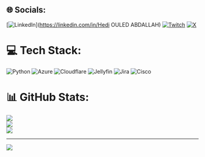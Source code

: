 
## 🌐 Socials:
[![LinkedIn](https://img.shields.io/badge/LinkedIn-%230077B5.svg?logo=linkedin&logoColor=white)](https://linkedin.com/in/Hedi OULED ABDALLAH) [![Twitch](https://img.shields.io/badge/Twitch-%239146FF.svg?logo=Twitch&logoColor=white)](https://twitch.tv/hedoreik) [![X](https://img.shields.io/badge/X-black.svg?logo=X&logoColor=white)](https://x.com/@hedotaro) 

# 💻 Tech Stack:
![Python](https://img.shields.io/badge/python-3670A0?style=for-the-badge&logo=python&logoColor=ffdd54) ![Azure](https://img.shields.io/badge/azure-%230072C6.svg?style=for-the-badge&logo=microsoftazure&logoColor=white) ![Cloudflare](https://img.shields.io/badge/Cloudflare-F38020?style=for-the-badge&logo=Cloudflare&logoColor=white) ![Jellyfin](https://img.shields.io/badge/jellyfin-%23000B25.svg?style=for-the-badge&logo=Jellyfin&logoColor=00A4DC) ![Jira](https://img.shields.io/badge/jira-%230A0FFF.svg?style=for-the-badge&logo=jira&logoColor=white) ![Cisco](https://img.shields.io/badge/cisco-%23049fd9.svg?style=for-the-badge&logo=cisco&logoColor=black)
# 📊 GitHub Stats:
![](https://github-readme-stats.vercel.app/api?username=Hedox1&theme=radical&hide_border=false&include_all_commits=false&count_private=false)<br/>
![](https://github-readme-streak-stats.herokuapp.com/?user=Hedox1&theme=radical&hide_border=false)<br/>
![](https://github-readme-stats.vercel.app/api/top-langs/?username=Hedox1&theme=radical&hide_border=false&include_all_commits=false&count_private=false&layout=compact)

---
[![](https://visitcount.itsvg.in/api?id=Hedox1&icon=0&color=0)](https://visitcount.itsvg.in)

<!-- Proudly created with GPRM ( https://gprm.itsvg.in ) -->
